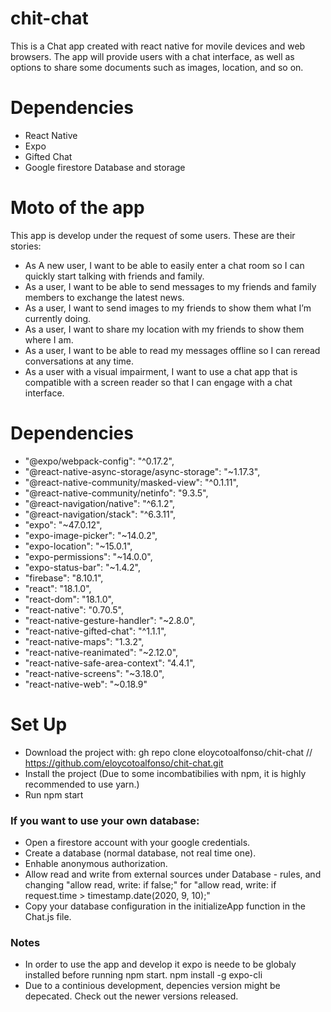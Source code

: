 # chit-chat

This is a Chat app created with react native for movile devices and web browsers. The app will provide users with a chat interface, as well as options to share some documents such as images, location, and so on.

# Dependencies
 - React Native
 - Expo
 - Gifted Chat
 - Google firestore Database and storage
 
# Moto of the app

This app is develop under the request of some users. These are their stories:
- As A new user, I want to be able to easily enter a chat room so I can quickly start talking with friends and family.
- As a user, I want to be able to send messages to my friends and family members to exchange
the latest news.
- As a user, I want to send images to my friends to show them what I’m currently doing.
- As a user, I want to share my location with my friends to show them where I am.
- As a user, I want to be able to read my messages offline so I can reread conversations at any
time.
- As a user with a visual impairment, I want to use a chat app that is compatible with a screen
reader so that I can engage with a chat interface.

# Dependencies

- "@expo/webpack-config": "^0.17.2",
- "@react-native-async-storage/async-storage": "~1.17.3",
- "@react-native-community/masked-view": "^0.1.11",
- "@react-native-community/netinfo": "9.3.5",
- "@react-navigation/native": "^6.1.2",
- "@react-navigation/stack": "^6.3.11",
- "expo": "~47.0.12",
- "expo-image-picker": "~14.0.2",
- "expo-location": "~15.0.1",
- "expo-permissions": "~14.0.0",
- "expo-status-bar": "~1.4.2",
- "firebase": "8.10.1",
- "react": "18.1.0",
- "react-dom": "18.1.0",
- "react-native": "0.70.5",
- "react-native-gesture-handler": "~2.8.0",
- "react-native-gifted-chat": "^1.1.1",
- "react-native-maps": "1.3.2",
- "react-native-reanimated": "~2.12.0",
- "react-native-safe-area-context": "4.4.1",
- "react-native-screens": "~3.18.0",
- "react-native-web": "~0.18.9"

# Set Up
- Download the project with: gh repo clone eloycotoalfonso/chit-chat // https://github.com/eloycotoalfonso/chit-chat.git
- Install the project (Due to some incombatibilies with npm, it is highly recommended to use yarn.)
- Run npm start

### If you want to use your own database:
- Open a firestore account with your google credentials.
- Create a database (normal database, not real time one).
- Enhable anonymous authorization.
- Allow read and write from external sources under Database - rules, and changing "allow read, write: if false;" for "allow read, write: if request.time > timestamp.date(2020, 9, 10);"
- Copy your database configuration in the initializeApp function in the Chat.js file.

### Notes
- In order to use the app and develop it expo is neede to be globaly installed before running npm start.
npm install -g expo-cli
- Due to a continious development, depencies version might be depecated. Check out the newer versions released.